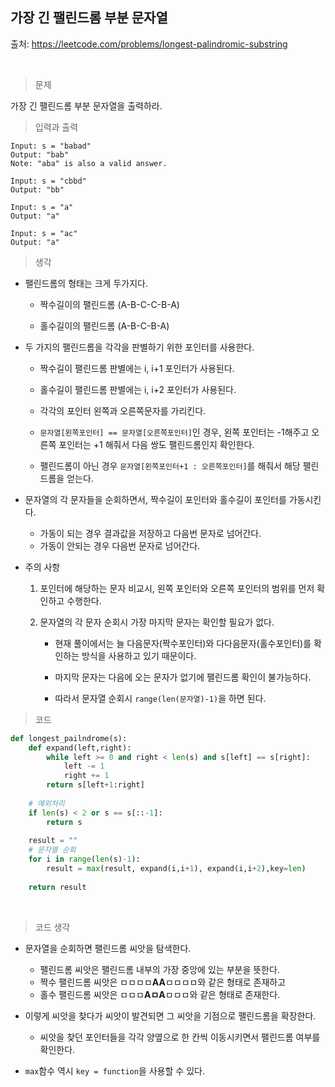 ## 가장 긴 팰린드롬 부분 문자열

출처: https://leetcode.com/problems/longest-palindromic-substring

​     



> 문제

가장 긴 팰린드롬 부분 문자열을 출력하라.    





> 입력과 출력

```
Input: s = "babad"
Output: "bab"
Note: "aba" is also a valid answer.
```

```
Input: s = "cbbd"
Output: "bb"
```

```
Input: s = "a"
Output: "a"
```

```
Input: s = "ac"
Output: "a"
```

> 생각

* 팰린드롬의 형태는 크게 두가지다.

  * 짝수길이의 팰린드롬 (A-B-C-C-B-A)

  * 홀수길이의 팰린드롬 (A-B-C-B-A)    

    

* 두 가지의 팰린드롬을 각각을 판별하기 위한 포인터를 사용한다.

  * 짝수길이 팰린드롬 판별에는 i, i+1  포인터가 사용된다.

  * 홀수길이 팰린드롬 판별에는 i, i+2 포인터가 사용된다.

  * 각각의 포인터 왼쪽과 오른쪽문자를 가리킨다.

  * `문자열[왼쪽포인터] == 문자열[오른쪽포인터]`인 경우, 
    왼쪽 포인터는 -1해주고 오른쪽 포인터는 +1 해줘서 다음 쌍도 팰린드롬인지 확인한다.

  * 팰린드롬이 아닌 경우 `문자열[왼쪽포인터+1 : 오른쪽포인터]`를 해줘서 해당 팰린드롬을 얻는다.   

    

* 문자열의 각 문자들을 순회하면서, 짝수길이 포인터와 홀수길이 포인터를 가동시킨다.

  * 가동이 되는 경우 결과값을 저장하고 다음번 문자로 넘어간다.
  * 가동이 안되는 경우 다음번 문자로 넘어간다.      



* 주의 사항

  1. 포인터에 해당하는 문자 비교시, 왼쪽 포인터와 오른쪽 포인터의 범위를 먼저 확인하고 수행한다.

  2. 문자열의 각 문자 순회시 가장 마지막 문자는 확인할 필요가 없다.

     * 현재 풀이에서는 늘 다음문자(짝수포인터)와 다다음문자(홀수포인터)를 확인하는 방식을 사용하고 있기 때문이다.
     * 마지막 문자는 다음에 오는 문자가 없기에 팰린드롬 확인이 불가능하다.

     * 따라서 문자열 순회시 `range(len(문자열)-1)`을 하면 된다. 







> 코드

```python
def longest_pailndrome(s):
    def expand(left,right):
        while left >= 0 and right < len(s) and s[left] == s[right]:
            left -= 1
            right += 1
        return s[left+1:right]
    
    # 예외처리
    if len(s) < 2 or s == s[::-1]:
        return s
    
    result = ""
    # 문자열 순회
    for i in range(len(s)-1):
        result = max(result, expand(i,i+1), expand(i,i+2),key=len)
        
    return result    
```

​     

> 코드 생각

* 문자열을 순회하면 팰린드롬 씨앗을 탐색한다.

  * 팰린드롬 씨앗은 팰린드롬 내부의 가장 중앙에 있는 부분을 뜻한다.
  * 짝수 팰린드롬 씨앗은 ㅁㅁㅁㅁ**AA**ㅁㅁㅁㅁ와 같은 형태로 존재하고 
  * 홀수 팰린드롬 씨앗은 ㅁㅁㅁ**AㅁA**ㅁㅁㅁ와 같은 형태로 존재한다. 

  

* 이렇게 씨앗을 찾다가 씨앗이 발견되면 그 씨앗을 기점으로 팰린드롬을 확장한다.

  * 씨앗을 찾던 포인터들을 각각 양옆으로 한 칸씩 이동시키면서 팰린드롬 여부를 확인한다.



* `max`함수 역시 `key = function`을 사용할 수 있다. 